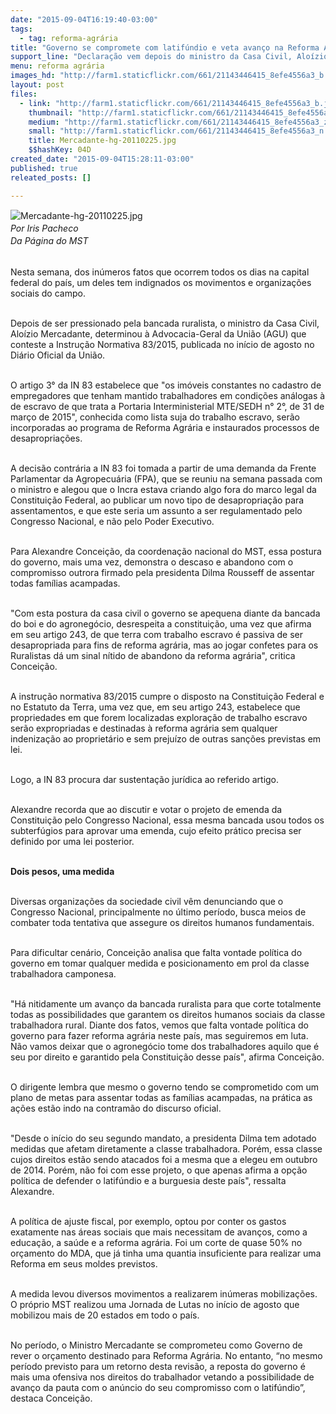 ```yaml
---
date: "2015-09-04T16:19:40-03:00"
tags:
  - tag: reforma-agrária
title: "Governo se compromete com latifúndio e veta avanço na Reforma Agrária, afirma dirigente do MST"
support_line: "Declaração vem depois do ministro da Casa Civil, Aloízio Mercadante, determinar à AGU que conteste a Instrução Normativa que desapropriaria latifúndios onde forem encontrados trabalho escravo."
menu: reforma agrária
images_hd: "http://farm1.staticflickr.com/661/21143446415_8efe4556a3_b.jpg"
layout: post
files:
  - link: "http://farm1.staticflickr.com/661/21143446415_8efe4556a3_b.jpg"
    thumbnail: "http://farm1.staticflickr.com/661/21143446415_8efe4556a3_t.jpg"
    medium: "http://farm1.staticflickr.com/661/21143446415_8efe4556a3_z.jpg"
    small: "http://farm1.staticflickr.com/661/21143446415_8efe4556a3_n.jpg"
    title: Mercadante-hg-20110225.jpg
    $$hashKey: 04D
created_date: "2015-09-04T15:28:11-03:00"
published: true
releated_posts: []

---
```

<p style="margin: 0cm 0cm 6.7pt; line-height: 15.05pt; background-image: initial; background-attachment: initial; background-size: initial; background-origin: initial; background-clip: initial; background-position: initial; background-repeat: initial;"><span style="font-size:11.5pt;font-family:
&quot;Arial&quot;,&quot;sans-serif&quot;;color:#4D4D4D"><o:p></o:p></span><img alt="Mercadante-hg-20110225.jpg" src="http://farm1.staticflickr.com/661/21143446415_8efe4556a3_b.jpg" /><span style="font-size:11.5pt;font-family:
&quot;Arial&quot;,&quot;sans-serif&quot;;color:#4D4D4D"><o:p>&nbsp;</o:p></span><o:p></o:p><br />
<em>Por Iris Pacheco<br />
Da P&aacute;gina do MST</em><o:p></o:p></p>

<p><br />
Nesta semana, dos in&uacute;meros fatos que ocorrem todos os dias na capital federal do pa&iacute;s, um deles tem indignados os movimentos e organiza&ccedil;&otilde;es sociais do campo. <o:p></o:p></p>

<p><br />
Depois de ser pressionado pela bancada ruralista, o ministro da Casa Civil, Alo&iacute;zio Mercadante, determinou &agrave; Advocacia-Geral da Uni&atilde;o (AGU) que conteste a Instru&ccedil;&atilde;o Normativa 83/2015, publicada no in&iacute;cio de agosto no Di&aacute;rio Oficial da Uni&atilde;o.<o:p></o:p></p>

<p><br />
O artigo 3&deg; da IN 83 estabelece que &quot;os im&oacute;veis constantes no cadastro de empregadores que tenham mantido trabalhadores em condi&ccedil;&otilde;es an&aacute;logas &agrave; de escravo de que trata a Portaria Interministerial MTE/SEDH n&deg; 2&deg;, de 31 de mar&ccedil;o de 2015&quot;, conhecida como lista suja do trabalho escravo, ser&atilde;o incorporadas ao programa de Reforma Agr&aacute;ria e instaurados processos de desapropria&ccedil;&otilde;es.<o:p></o:p></p>

<p><br />
A decis&atilde;o contr&aacute;ria a IN 83 foi tomada a partir de uma demanda da Frente Parlamentar da Agropecu&aacute;ria (FPA), que se reuniu na semana passada com o ministro e alegou que o Incra estava criando algo fora do marco legal da Constitui&ccedil;&atilde;o Federal, ao publicar um novo tipo de desapropria&ccedil;&atilde;o para assentamentos, e que este seria um assunto a ser regulamentado pelo Congresso Nacional, e n&atilde;o pelo Poder Executivo.<o:p></o:p></p>

<p><br />
Para Alexandre Concei&ccedil;&atilde;o, da coordena&ccedil;&atilde;o nacional do MST, essa postura do governo, mais uma vez, demonstra o descaso e abandono com o compromisso outrora firmado pela presidenta Dilma Rousseff de assentar todas fam&iacute;lias acampadas.<o:p></o:p></p>

<p><br />
&quot;Com esta postura da casa civil o governo se apequena diante da bancada do boi e do agroneg&oacute;cio, desrespeita a constitui&ccedil;&atilde;o, uma vez que afirma em seu artigo 243, de que terra com trabalho escravo &eacute; passiva de ser desapropriada para fins de reforma agr&aacute;ria, mas ao jogar confetes para os Ruralistas d&aacute; um sinal n&iacute;tido de abandono da reforma agr&aacute;ria&quot;, critica Concei&ccedil;&atilde;o.<o:p></o:p></p>

<p><br />
A instru&ccedil;&atilde;o normativa 83/2015 cumpre o disposto na Constitui&ccedil;&atilde;o Federal e no Estatuto da Terra, uma vez que, em seu artigo 243, estabelece que propriedades em que forem localizadas explora&ccedil;&atilde;o de trabalho escravo ser&atilde;o expropriadas e destinadas &agrave; reforma agr&aacute;ria sem qualquer indeniza&ccedil;&atilde;o ao propriet&aacute;rio e sem preju&iacute;zo de outras san&ccedil;&otilde;es previstas em lei. <o:p></o:p></p>

<p><br />
Logo, a IN 83 procura dar sustenta&ccedil;&atilde;o jur&iacute;dica ao referido artigo.<o:p></o:p></p>

<p><br />
Alexandre recorda que ao discutir e votar o projeto de emenda da Constitui&ccedil;&atilde;o pelo Congresso Nacional, essa mesma bancada usou todos os subterf&uacute;gios para aprovar uma emenda, cujo efeito pr&aacute;tico precisa ser definido por uma lei posterior.<o:p></o:p></p>

<p><br />
<strong>Dois pesos, uma medida</strong><o:p></o:p></p>

<p><br />
Diversas organiza&ccedil;&otilde;es da sociedade civil v&ecirc;m denunciando que o Congresso Nacional, principalmente no &uacute;ltimo per&iacute;odo, busca meios de combater toda tentativa que assegure os direitos humanos fundamentais.<o:p></o:p></p>

<p><br />
Para dificultar cen&aacute;rio, Concei&ccedil;&atilde;o analisa que falta vontade pol&iacute;tica do governo em tomar qualquer medida e posicionamento em prol da classe trabalhadora camponesa.<o:p></o:p></p>

<p><br />
&quot;H&aacute; nitidamente um avan&ccedil;o da bancada ruralista para que corte totalmente todas as possibilidades que garantem os direitos humanos sociais da classe trabalhadora rural. Diante dos fatos, vemos que falta vontade pol&iacute;tica do governo para fazer reforma agr&aacute;ria neste pa&iacute;s, mas seguiremos em luta. N&atilde;o vamos deixar que o agroneg&oacute;cio tome dos trabalhadores aquilo que &eacute; seu por direito e garantido pela Constitui&ccedil;&atilde;o desse pa&iacute;s&quot;, afirma Concei&ccedil;&atilde;o.<o:p></o:p></p>

<p><br />
O dirigente lembra que mesmo o governo tendo se comprometido com um plano de metas para assentar todas as fam&iacute;lias acampadas, na pr&aacute;tica as a&ccedil;&otilde;es est&atilde;o indo na contram&atilde;o do discurso oficial.<o:p></o:p></p>

<p><br />
&quot;Desde o in&iacute;cio do seu segundo mandato, a presidenta Dilma tem adotado medidas que afetam diretamente a classe trabalhadora. Por&eacute;m, essa classe cujos direitos est&atilde;o sendo atacados foi a mesma que a elegeu em outubro de 2014. Por&eacute;m, n&atilde;o foi com esse projeto, o que apenas afirma a op&ccedil;&atilde;o pol&iacute;tica de defender o latif&uacute;ndio e a burguesia deste pa&iacute;s&quot;, ressalta Alexandre.<o:p></o:p></p>

<p><br />
A pol&iacute;tica de ajuste fiscal, por exemplo, optou por conter os gastos exatamente nas &aacute;reas sociais que mais necessitam de avan&ccedil;os, como a educa&ccedil;&atilde;o, a sa&uacute;de e a reforma agr&aacute;ria. Foi um corte de quase 50% no or&ccedil;amento do MDA, que j&aacute; tinha uma quantia insuficiente para realizar uma Reforma em seus moldes previstos.<o:p></o:p></p>

<p><br />
A medida levou diversos movimentos a realizarem in&uacute;meras mobiliza&ccedil;&otilde;es. O pr&oacute;prio MST realizou uma Jornada de Lutas no in&iacute;cio de agosto que mobilizou mais de 20 estados em todo o pa&iacute;s. <o:p></o:p></p>

<p><br />
No per&iacute;odo, o Ministro Mercadante se comprometeu como Governo de rever o or&ccedil;amento destinado para Reforma Agr&aacute;ria. No entanto, &ldquo;no mesmo per&iacute;odo previsto para um retorno desta revis&atilde;o, a reposta do governo &eacute; mais uma ofensiva nos direitos do trabalhador vetando a possibilidade de avan&ccedil;o da pauta com o an&uacute;ncio do seu compromisso com o latif&uacute;ndio&rdquo;, destaca Concei&ccedil;&atilde;o.<o:p></o:p></p>
